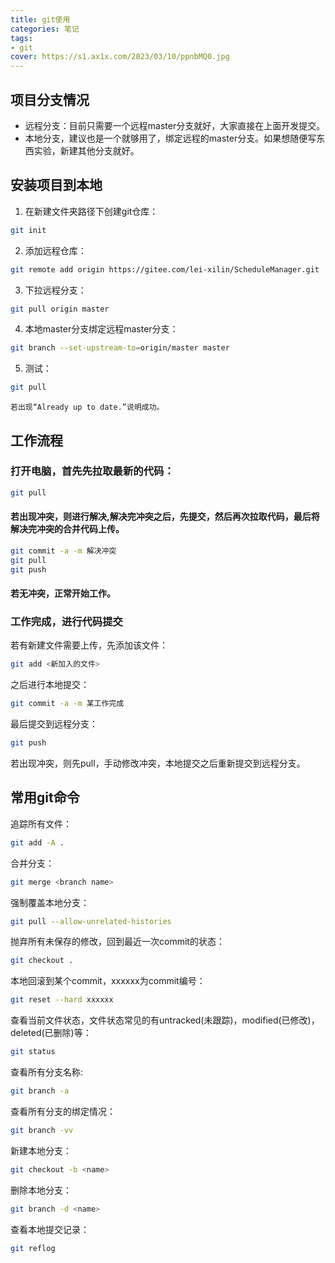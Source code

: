 ```yaml
---
title: git使用
categories: 笔记
tags: 
- git
cover: https://s1.ax1x.com/2023/03/10/ppnbMQ0.jpg
---
```

## 项目分支情况
* 远程分支：目前只需要一个远程master分支就好，大家直接在上面开发提交。
* 本地分支，建议也是一个就够用了，绑定远程的master分支。如果想随便写东西实验，新建其他分支就好。
## 安装项目到本地
1. 在新建文件夹路径下创建git仓库：
```BASH
git init
```
2. 添加远程仓库：
```BASH
git remote add origin https://gitee.com/lei-xilin/ScheduleManager.git
```
3. 下拉远程分支：
```BASH
git pull origin master
```
4. 本地master分支绑定远程master分支：
```BASH
git branch --set-upstream-to=origin/master master
```
5. 测试：
```BASH
git pull
```
    若出现“Already up to date.”说明成功。

## 工作流程
### 打开电脑，首先先拉取最新的代码：
```BASH
git pull
```
#### 若出现冲突，则进行解决,解决完冲突之后，先提交，然后再次拉取代码，最后将解决完冲突的合并代码上传。
```BASH
git commit -a -m 解决冲突
git pull
git push
```
#### 若无冲突，正常开始工作。
### 工作完成，进行代码提交
若有新建文件需要上传，先添加该文件：
```BASH
git add <新加入的文件>
```
之后进行本地提交：
```BASH
git commit -a -m 某工作完成
```
最后提交到远程分支：
```BASH
git push
```

若出现冲突，则先pull，手动修改冲突，本地提交之后重新提交到远程分支。

## 常用git命令
追踪所有文件：
```BASH
git add -A .
```
合并分支：
```BASH
git merge <branch name>
```
强制覆盖本地分支：
```BASH
git pull --allow-unrelated-histories
```
抛弃所有未保存的修改，回到最近一次commit的状态：
```BASH
git checkout .
```
本地回滚到某个commit，xxxxxx为commit编号：
```BASH
git reset --hard xxxxxx
```
查看当前文件状态，文件状态常见的有untracked(未跟踪)，modified(已修改)，deleted(已删除)等：
```BASH
git status
```
查看所有分支名称:
```BASH
git branch -a
```
查看所有分支的绑定情况：
```BASH
git branch -vv
```
新建本地分支：
```BASH
git checkout -b <name>
```
删除本地分支：
```BASH
git branch -d <name>
```
查看本地提交记录：
```BASH
git reflog
```